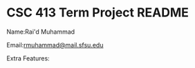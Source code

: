 # CSC 413 Term Project README

Name:Rai'd Muhammad 

Email:rmuhammad@mail.sfsu.edu

Extra Features:
